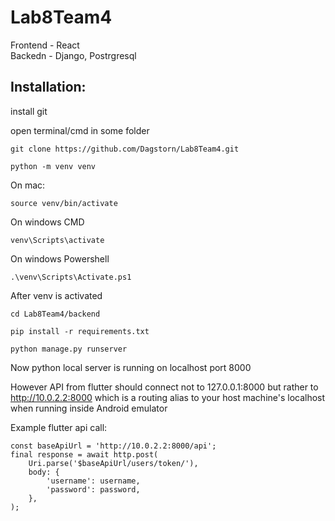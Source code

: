 # Lab8Team4

Frontend - React\
Backedn - Django, Postrgresql

## Installation:

install git

open terminal/cmd in some folder

`git clone https://github.com/Dagstorn/Lab8Team4.git`

`python -m venv venv`

On mac:

`source venv/bin/activate`

On windows CMD

`venv\Scripts\activate`

On windows Powershell

`.\venv\Scripts\Activate.ps1`

After venv is activated

`cd Lab8Team4/backend`

`pip install -r requirements.txt`

`python manage.py runserver`

Now python local server is running on localhost port 8000

However API from flutter should connect not to 127.0.0.1:8000 but rather to http://10.0.2.2:8000 which is a routing alias to your host machine's localhost when running inside Android emulator

Example flutter api call:

```
const baseApiUrl = 'http://10.0.2.2:8000/api';
final response = await http.post(
    Uri.parse('$baseApiUrl/users/token/'),
    body: {
        'username': username,
        'password': password,
    },
);
```
